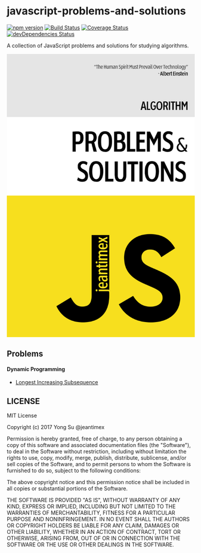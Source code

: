 # javascript-problems-and-solutions

[![npm version](https://badge.fury.io/js/javascript-problems-and-solutions.svg)](https://badge.fury.io/js/javascript-problems-and-solutions)
[![Build Status](https://travis-ci.org/jeantimex/javascript-problems-and-solutions.svg?branch=master)](https://travis-ci.org/jeantimex/javascript-problems-and-solutions)
[![Coverage Status](https://coveralls.io/repos/github/jeantimex/javascript-problems-and-solutions/badge.svg?branch=code-coverage)](https://coveralls.io/github/jeantimex/javascript-problems-and-solutions?branch=code-coverage)
[![devDependencies Status](https://david-dm.org/jeantimex/javascript-problems-and-solutions/dev-status.svg)](https://david-dm.org/jeantimex/javascript-problems-and-solutions?type=dev)

A collection of JavaScript problems and solutions for studying algorithms.

![cover](docs/images/cover.png)

## Problems

#### Dynamic Programming

- [Longest Increasing Subsequence](src/dynamic-programming/longest-increasing-subsequence.js)

## LICENSE

MIT License

Copyright (c) 2017 Yong Su @jeantimex

Permission is hereby granted, free of charge, to any person obtaining a copy
of this software and associated documentation files (the "Software"), to deal
in the Software without restriction, including without limitation the rights
to use, copy, modify, merge, publish, distribute, sublicense, and/or sell
copies of the Software, and to permit persons to whom the Software is
furnished to do so, subject to the following conditions:

The above copyright notice and this permission notice shall be included in all
copies or substantial portions of the Software.

THE SOFTWARE IS PROVIDED "AS IS", WITHOUT WARRANTY OF ANY KIND, EXPRESS OR
IMPLIED, INCLUDING BUT NOT LIMITED TO THE WARRANTIES OF MERCHANTABILITY,
FITNESS FOR A PARTICULAR PURPOSE AND NONINFRINGEMENT. IN NO EVENT SHALL THE
AUTHORS OR COPYRIGHT HOLDERS BE LIABLE FOR ANY CLAIM, DAMAGES OR OTHER
LIABILITY, WHETHER IN AN ACTION OF CONTRACT, TORT OR OTHERWISE, ARISING FROM,
OUT OF OR IN CONNECTION WITH THE SOFTWARE OR THE USE OR OTHER DEALINGS IN THE
SOFTWARE.
